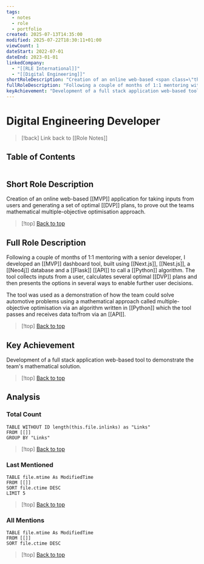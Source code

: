 ```yaml
---
tags:
  - notes
  - role
  - portfolio
created: 2025-07-13T14:35:00
modified: 2025-07-22T18:30:11+01:00
viewCount: 1
dateStart: 2022-07-01
dateEnd: 2023-01-01
linkedCompany:
  - "[[RLE International]]"
  - "[[Digital Engineering]]"
shortRoleDescription: "Creation of an online web-based <span class=\"theme-link\">MVP</span> application for taking inputs from users and generating a set of optimal <span class=\"theme-link\">DVP</span> plans, to prove out the teams mathematical multiple-objective optimisation approach."
fullRoleDescription: "Following a couple of months of 1:1 mentoring with a senior developer, I developed an <span class=\"theme-link\">MVP</span> dashboard tool, built using <span class=\"theme-link\">Next.js</span>, <span class=\"theme-link\">Nest.js</span>, a <span class=\"theme-link\">Neo4j</span> database and a <span class=\"theme-link\">Flask</span> <span class=\"theme-link\">API</span> to call a <span class=\"theme-link\">Python</span> algorithm. The tool collects inputs from a user, calculates several optimal <span class=\"theme-link\">DVP</span> plans and then presents the options in several ways to enable further user decisions.<br><br> The tool was used as a demonstration of how the team could solve automotive problems using a mathematical approach called multiple-objective optimisation via an algorithm written in <span class=\"theme-link\">Python</span> which the tool passes and receives data to/from via an <span class=\"theme-link\">API</span>."
keyAchievement: "Development of a full stack application web-based tool to demonstrate the team's mathematical solution."
---
```

# Digital Engineering Developer

> [!back] Link back to [[Role Notes]]

## Table of Contents
```table-of-contents
```

## Short Role Description

Creation of an online web-based [[MVP]] application for taking inputs from users and generating a set of optimal [[DVP]] plans, to prove out the teams mathematical multiple-objective optimisation approach.

>[!top] [Back to top](#Table%20of%20Contents)

## Full Role Description

Following a couple of months of 1:1 mentoring with a senior developer, I developed an [[MVP]] dashboard tool, built using [[Next.js]], [[Nest.js]], a [[Neo4j]] database and a [[Flask]] [[API]] to call a [[Python]] algorithm. The tool collects inputs from a user, calculates several optimal [[DVP]] plans and then presents the options in several ways to enable further user decisions.

 The tool was used as a demonstration of how the team could solve automotive problems using a mathematical approach called multiple-objective optimisation via an algorithm written in [[Python]] which the tool passes and receives data to/from via an [[API]].

>[!top] [Back to top](#Table%20of%20Contents)

## Key Achievement

Development of a full stack application web-based tool to demonstrate the team's mathematical solution.

>[!top] [Back to top](#Table%20of%20Contents)

## Analysis

### Total Count

```dataview
TABLE WITHOUT ID length(this.file.inlinks) as "Links"
FROM [[]]
GROUP BY "Links"
```

>[!top] [Back to top](#Table%20of%20Contents)

### Last Mentioned

```dataview
TABLE file.mtime As ModifiedTime
FROM [[]]
SORT file.ctime DESC
LIMIT 5
```

>[!top] [Back to top](#Table%20of%20Contents)

### All Mentions

```dataview
TABLE file.mtime As ModifiedTime
FROM [[]]
SORT file.ctime DESC
```

>[!top] [Back to top](#Table%20of%20Contents)